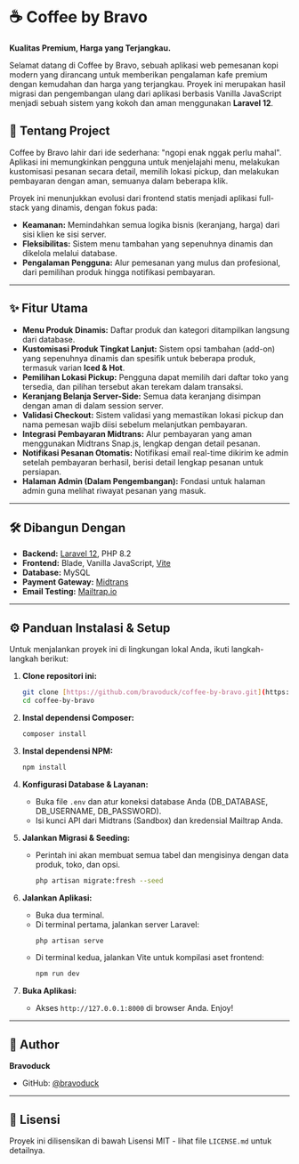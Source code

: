 # ☕ Coffee by Bravo

**Kualitas Premium, Harga yang Terjangkau.**

Selamat datang di Coffee by Bravo, sebuah aplikasi web pemesanan kopi modern yang dirancang untuk memberikan pengalaman kafe premium dengan kemudahan dan harga yang terjangkau. Proyek ini merupakan hasil migrasi dan pengembangan ulang dari aplikasi berbasis Vanilla JavaScript menjadi sebuah sistem yang kokoh dan aman menggunakan **Laravel 12**.

## 🚀 Tentang Project 

Coffee by Bravo lahir dari ide sederhana: "ngopi enak nggak perlu mahal". Aplikasi ini memungkinkan pengguna untuk menjelajahi menu, melakukan kustomisasi pesanan secara detail, memilih lokasi pickup, dan melakukan pembayaran dengan aman, semuanya dalam beberapa klik.

Proyek ini menunjukkan evolusi dari frontend statis menjadi aplikasi full-stack yang dinamis, dengan fokus pada:
* **Keamanan:** Memindahkan semua logika bisnis (keranjang, harga) dari sisi klien ke sisi server.
* **Fleksibilitas:** Sistem menu tambahan yang sepenuhnya dinamis dan dikelola melalui database.
* **Pengalaman Pengguna:** Alur pemesanan yang mulus dan profesional, dari pemilihan produk hingga notifikasi pembayaran.

---

## ✨ Fitur Utama

* **Menu Produk Dinamis:** Daftar produk dan kategori ditampilkan langsung dari database.
* **Kustomisasi Produk Tingkat Lanjut:** Sistem opsi tambahan (add-on) yang sepenuhnya dinamis dan spesifik untuk beberapa produk, termasuk varian **Iced & Hot**.
* **Pemilihan Lokasi Pickup:** Pengguna dapat memilih dari daftar toko yang tersedia, dan pilihan tersebut akan terekam dalam transaksi.
* **Keranjang Belanja Server-Side:** Semua data keranjang disimpan dengan aman di dalam session server.
* **Validasi Checkout:** Sistem validasi yang memastikan lokasi pickup dan nama pemesan wajib diisi sebelum melanjutkan pembayaran.
* **Integrasi Pembayaran Midtrans:** Alur pembayaran yang aman menggunakan Midtrans Snap.js, lengkap dengan detail pesanan.
* **Notifikasi Pesanan Otomatis:** Notifikasi email real-time dikirim ke admin setelah pembayaran berhasil, berisi detail lengkap pesanan untuk persiapan.
* **Halaman Admin (Dalam Pengembangan):** Fondasi untuk halaman admin guna melihat riwayat pesanan yang masuk.

---

## 🛠️ Dibangun Dengan

* **Backend:** [Laravel 12](https://laravel.com/), PHP 8.2
* **Frontend:** Blade, Vanilla JavaScript, [Vite](https://vitejs.dev/)
* **Database:** MySQL
* **Payment Gateway:** [Midtrans](https://midtrans.com/)
* **Email Testing:** [Mailtrap.io](https://mailtrap.io/)

---

## ⚙️ Panduan Instalasi & Setup

Untuk menjalankan proyek ini di lingkungan lokal Anda, ikuti langkah-langkah berikut:

1.  **Clone repositori ini:**
    ```bash
    git clone [https://github.com/bravoduck/coffee-by-bravo.git](https://github.com/bravoduck/coffee-by-bravo.git)
    cd coffee-by-bravo
    ```

2.  **Instal dependensi Composer:**
    ```bash
    composer install
    ```

3.  **Instal dependensi NPM:**
    ```bash
    npm install
    ```

4.  **Konfigurasi Database & Layanan:**
    * Buka file `.env` dan atur koneksi database Anda (DB_DATABASE, DB_USERNAME, DB_PASSWORD).
    * Isi kunci API dari Midtrans (Sandbox) dan kredensial Mailtrap Anda.

5.  **Jalankan Migrasi & Seeding:**
    * Perintah ini akan membuat semua tabel dan mengisinya dengan data produk, toko, dan opsi.
        ```bash
        php artisan migrate:fresh --seed
        ```

7.  **Jalankan Aplikasi:**
    * Buka dua terminal.
    * Di terminal pertama, jalankan server Laravel:
        ```bash
        php artisan serve
        ```
    * Di terminal kedua, jalankan Vite untuk kompilasi aset frontend:
        ```bash
        npm run dev
        ```

8.  **Buka Aplikasi:**
    * Akses `http://127.0.0.1:8000` di browser Anda. Enjoy!

---

## 👤 Author

**Bravoduck**
* GitHub: [@bravoduck](https://github.com/bravoduck)

---

## 📜 Lisensi

Proyek ini dilisensikan di bawah Lisensi MIT - lihat file `LICENSE.md` untuk detailnya.